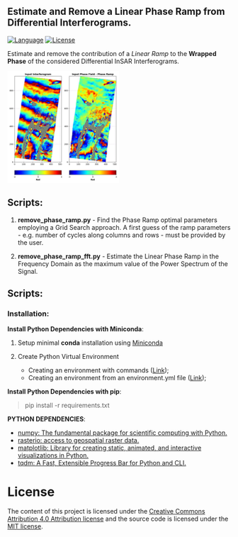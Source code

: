 ## Estimate and Remove a Linear  Phase Ramp from Differential Interferograms.

[![Language][]][1]
[![License][]][2]

Estimate and remove the contribution of a *Linear Ramp* to the **Wrapped
Phase** of the considered Differential InSAR Interferograms.

<img src="data/diff_ingram_test_deramped.jpeg" class="align-center" style="width:50.0%" alt="image" />



## **Scripts**:

1. **remove_phase_ramp.py** - Find the Phase Ramp optimal parameters
    employing a Grid Search approach. A first guess of the ramp
    parameters - e.g. number of cycles along columns and rows - must be
    provided by the user.

2. **remove_phase_ramp_fft.py** - Estimate the Linear Phase Ramp in the
    Frequency Domain as the maximum value of the Power Spectrum of the
    Signal.

## **Scripts**:

### **Installation**:

**Install Python Dependencies with Miniconda**:

1. Setup minimal **conda** installation using [Miniconda][5]

2. Create Python Virtual Environment
    -   Creating an environment with commands ([Link][3]);
    -   Creating an environment from an environment.yml file ([Link][4]);

**Install Python Dependencies with pip**:

> pip install -r requirements.txt

**PYTHON DEPENDENCIES**:  
-   [numpy: The fundamental package for scientific computing with Python.][]
-   [rasterio: access to geospatial raster data.][]
-   [matplotlib: Library for creating static, animated, and interactive visualizations in Python.][]
-   [tqdm: A Fast, Extensible Progress Bar for Python and CLI.][]

# License

The content of this project is licensed under the [Creative Commons
Attribution 4.0 Attribution license][] and the source code is licensed
under the [MIT license][].

  [Language]: https://img.shields.io/badge/python%20-3.7%2B-brightgreen
  [1]: ..%20image::%20https://www.python.org/
  [License]: https://img.shields.io/badge/license-MIT-green.svg
  [2]: https://github.com/eciraci/ee_insar_test/blob/main/LICENSE
  [3]: https://docs.conda.io/projects/conda/en/latest/user-guide/tasks/manage-environments.html#creating-an-environment-with-commands
  [4]: https://docs.conda.io/projects/conda/en/latest/user-guide/tasks/manage-environments.html#creating-an-environment-from-an-environment-yml-file
  [5]: https://docs.conda.io/en/latest/miniconda.html
  [numpy: The fundamental package for scientific computing with Python.]:
    https://numpy.org
  [rasterio: access to geospatial raster data.]: https://rasterio.readthedocs.io
  [matplotlib: Library for creating static, animated, and interactive visualizations in Python.]:
    https://matplotlib.org
  [tqdm: A Fast, Extensible Progress Bar for Python and CLI.]: https://github.com/tqdm/tqdm
  [Creative Commons Attribution 4.0 Attribution license]: https://creativecommons.org/licenses/by/4.0/
  [MIT license]: LICENSE